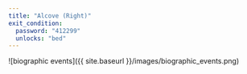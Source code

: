 ```yaml
---
title: "Alcove (Right)"
exit_condition:
  password: "412299"
  unlocks: "bed"
---
```


![biographic events]({{ site.baseurl }}/images/biographic_events.png)